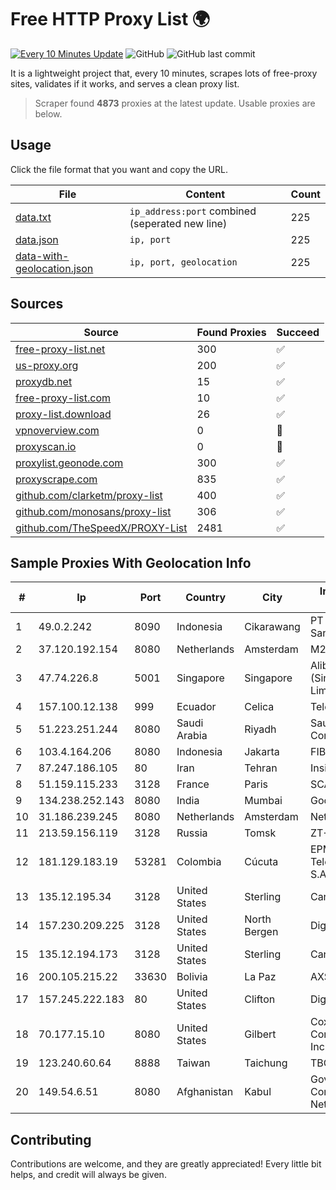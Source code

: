 
# Free HTTP Proxy List 🌍

[![Every 10 Minutes Update](https://github.com/mertguvencli/http-proxy-list/actions/workflows/main.yml/badge.svg?branch=main)](https://github.com/mertguvencli/http-proxy-list/actions/workflows/main.yml)
![GitHub](https://img.shields.io/github/license/mertguvencli/http-proxy-list)
![GitHub last commit](https://img.shields.io/github/last-commit/mertguvencli/http-proxy-list)

It is a lightweight project that, every 10 minutes, scrapes lots of free-proxy sites, validates if it works, and serves a clean proxy list.


> Scraper found **4873** proxies at the latest update. Usable proxies are below.

## Usage

Click the file format that you want and copy the URL.


|File|Content|Count|
|----|-------|-----|
|[data.txt](https://raw.githubusercontent.com/mertguvencli/http-proxy-list/main/proxy-list/data.txt)|`ip_address:port` combined (seperated new line)|225|
|[data.json](https://raw.githubusercontent.com/mertguvencli/http-proxy-list/main/proxy-list/data.json)|`ip, port`|225|
|[data-with-geolocation.json](https://raw.githubusercontent.com/mertguvencli/http-proxy-list/main/proxy-list/data-with-geolocation.json)|`ip, port, geolocation`|225|

## Sources

|Source|Found Proxies|Succeed|
|------|-------------|-------|
|[free-proxy-list.net](https://free-proxy-list.net)|300|✅|
|[us-proxy.org](https://www.us-proxy.org)|200|✅|
|[proxydb.net](http://proxydb.net)|15|✅|
|[free-proxy-list.com](https://free-proxy-list.com/?page=&port=&type%5B%5D=http&type%5B%5D=https&up_time=0&search=Search)|10|✅|
|[proxy-list.download](https://www.proxy-list.download/HTTP)|26|✅|
|[vpnoverview.com](https://vpnoverview.com/privacy/anonymous-browsing/free-proxy-servers)|0|🚫|
|[proxyscan.io](https://www.proxyscan.io)|0|🚫|
|[proxylist.geonode.com](https://proxylist.geonode.com/api/proxy-list?limit=300&page=1&sort_by=lastChecked&sort_type=desc&protocols=http,https)|300|✅|
|[proxyscrape.com](https://api.proxyscrape.com/v2/?request=displayproxies&protocol=http&timeout=10000&country=all&ssl=all&anonymity=all)|835|✅|
|[github.com/clarketm/proxy-list](https://raw.githubusercontent.com/clarketm/proxy-list/master/proxy-list-raw.txt)|400|✅|
|[github.com/monosans/proxy-list](https://raw.githubusercontent.com/monosans/proxy-list/main/proxies/http.txt)|306|✅|
|[github.com/TheSpeedX/PROXY-List](https://raw.githubusercontent.com/TheSpeedX/PROXY-List/master/http.txt)|2481|✅|


## Sample Proxies With Geolocation Info

|#|Ip|Port|Country|City|Internet Service Provider|
|-|--|----|-------|----|-------------------------|
|1|49.0.2.242|8090|Indonesia|Cikarawang|PT Usaha Adi Sanggoro|
|2|37.120.192.154|8080|Netherlands|Amsterdam|M247 Europe SRL|
|3|47.74.226.8|5001|Singapore|Singapore|Alibaba Cloud (Singapore) Private Limited|
|4|157.100.12.138|999|Ecuador|Celica|Telconet S.A|
|5|51.223.251.244|8080|Saudi Arabia|Riyadh|Saudi Telecom Company JSC|
|6|103.4.164.206|8080|Indonesia|Jakarta|FIBERNET|
|7|87.247.186.105|80|Iran|Tehran|Insightometrics B.V.|
|8|51.159.115.233|3128|France|Paris|SCALEWAY|
|9|134.238.252.143|8080|India|Mumbai|Google LLC|
|10|31.186.239.245|8080|Netherlands|Amsterdam|NetSkope Inc|
|11|213.59.156.119|3128|Russia|Tomsk|ZT-TOMSK|
|12|181.129.183.19|53281|Colombia|Cúcuta|EPM Telecomunicaciones S.A. E.S.P.|
|13|135.12.195.34|3128|United States|Sterling|Carrytel|
|14|157.230.209.225|3128|United States|North Bergen|DigitalOcean, LLC|
|15|135.12.194.173|3128|United States|Sterling|Carrytel|
|16|200.105.215.22|33630|Bolivia|La Paz|AXS Bolivia S. A.|
|17|157.245.222.183|80|United States|Clifton|DigitalOcean, LLC|
|18|70.177.15.10|8080|United States|Gilbert|Cox Communications Inc.|
|19|123.240.60.64|8888|Taiwan|Taichung|TBC|
|20|149.54.6.51|8080|Afghanistan|Kabul|Government Communications Network|



## Contributing

Contributions are welcome, and they are greatly appreciated! Every
little bit helps, and credit will always be given.

